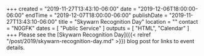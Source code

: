 +++
created = "2019-11-27T13:43:10-06:00"
date = "2019-12-06T18:00:00-06:00"
endTime = "2019-12-07T18:00:00-06:00"
publishDate = "2019-11-27T13:43:10-06:00"
title = "Skywarn Recognition Day"
location = ""
contact = "N0GFK"
dates = [ "Public Service" ]
outputs = [ "HTML", "Calendar" ]
+++
Please see the [Skywarn Recognition Day]({{< relref "/post/2019/skywarn-recognition-day.md" >}})
blog post for links to event details.
